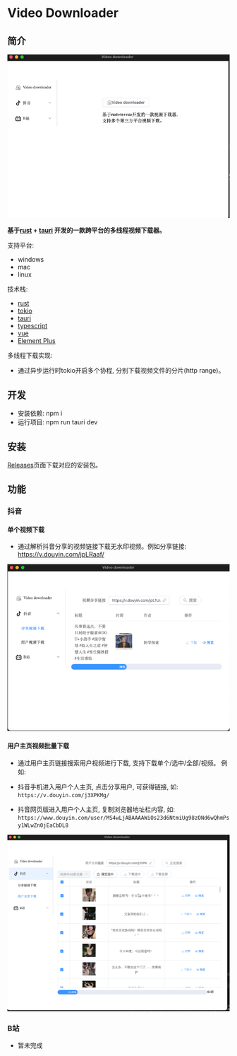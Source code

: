 # Video Downloader

## 简介

![index](./docs/imgs/index.png)

**基于[rust](https://www.rust-lang.org/) + [tauri](https://github.com/tauri-apps/tauri) 开发的一款跨平台的多线程视频下载器。**

支持平台:
- windows
- mac
- linux

技术栈:
- [rust](https://www.rust-lang.org/)
- [tokio](https://tokio.rs/)
- [tauri](https://tauri.app/) 
- [typescript](https://www.typescriptlang.org/) 
- [vue](https://vuejs.org/)
- [Element Plus](https://element-plus.org/zh-CN/)


多线程下载实现:

- 通过异步运行时tokio开启多个协程, 分别下载视频文件的分片(http range)。


## 开发
- 安装依赖: npm i
- 运行项目: npm run tauri dev

## 安装

[Releases](https://github.com/ClassmateLin/video-downloader/releases)页面下载对应的安装包。

## 功能

### 抖音

#### 单个视频下载

- 通过解析抖音分享的视频链接下载无水印视频。例如分享链接:  https://v.douyin.com/jpLRaaf/

![单视频下载](./docs/imgs/douyin_single_download.png)

#### 用户主页视频批量下载

- 通过用户主页链接搜索用户视频进行下载, 支持下载单个/选中/全部/视频。
例如:  
- 抖音手机进入用户个人主页, 点击分享用户, 可获得链接, 如: ```https://v.douyin.com/j3XPKMg/ ```

- 抖音网页版进入用户个人主页, 复制浏览器地址栏内容, 如: ```https://www.douyin.com/user/MS4wLjABAAAAWiOs23d6NtmiUg98zONd6wQhmPsy1WLwZn0jEaCbDL8```

![用户主页视频下载](./docs/imgs/douyin_muplit_download.png)

### B站

- 暂未完成